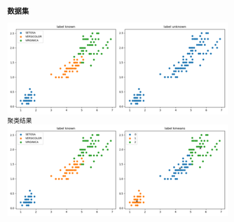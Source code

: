 ### 数据集
<div align=center>
<img src="https://github.com/zxuu/ML/blob/main/images/k_means2.png"/>
</div>
聚类结果
<div align=center>
<img src="https://github.com/zxuu/ML/blob/main/images/k_means.png"/>
</div>
